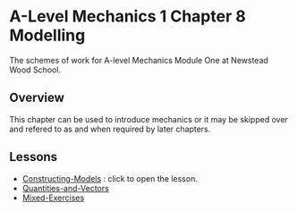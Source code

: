 # A-Level Mechanics 1 Chapter 8 Modelling

The schemes of work for A-level Mechanics Module One at Newstead Wood School.

## Overview

This chapter can be used to introduce mechanics or it may be skipped over and refered to as and when required by later chapters.

## Lessons

* [Constructing-Models](https://newsteadwood-my.sharepoint.com/personal/dbeaven_newsteadwood_co_uk/_layouts/15/Doc.aspx?sourcedoc={27e298f3-a8d2-4475-8c39-73b5f790726c}&amp;action=embedview&amp;wdAr=1.3333333333333333) : click to open the lesson.
* [Quantities-and-Vectors](./2_Quantities_Vectors/2_MechYr1-Chp8-Vectors.pptx)
* [Mixed-Exercises](./3_Mixed_Exercise/3_MechYr1-Chp8-ModellingPracticeQuestions.pptx)
